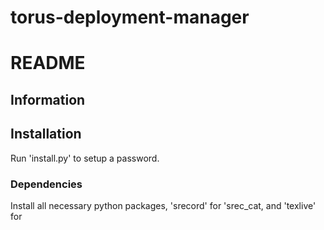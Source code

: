 # torus-deployment-manager

# README #
## Information ##


## Installation ##

Run 'install.py' to setup a password.

### Dependencies ###

Install all necessary python packages, 'srecord' for 'srec_cat, and 'texlive' for 
